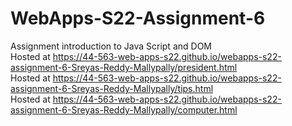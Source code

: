 # WebApps-S22-Assignment-6
Assignment introduction to Java Script and DOM <br>
Hosted at  https://44-563-web-apps-s22.github.io/webapps-s22-assignment-6-Sreyas-Reddy-Mallypally/president.html <br>
Hosted at  https://44-563-web-apps-s22.github.io/webapps-s22-assignment-6-Sreyas-Reddy-Mallypally/tips.html <br>
Hosted at  https://44-563-web-apps-s22.github.io/webapps-s22-assignment-6-Sreyas-Reddy-Mallypally/computer.html
